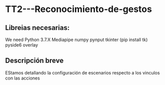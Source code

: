 # TT2---Reconocimiento-de-gestos

## Libreias necesarias:
We need Python 3.7.X
Mediapipe
numpy
pynput
tkinter (pip install tk)
pyside6
overlay

## Descripción breve
EStamos detallando la configuración de escenarios respecto a los vinculos con las acciones